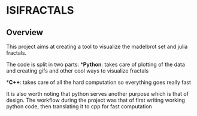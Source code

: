 # ISIFRACTALS

## Overview

This project aims at creating a tool to visualize the madelbrot set and julia fractals.

The code is split in two parts:
*__Python__: takes care of plotting of the data and creating gifs and other cool ways to visualize fractals

*__C++__: takes care of all the hard computation so everything goes really fast

It is also worth noting that python serves another purpose which is that of design. The workflow during the project was that of first writing working python code, then translating it to cpp for fast computation

